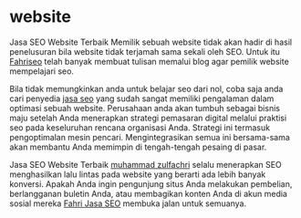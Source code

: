 # website
Jasa SEO Website Terbaik
Memilik sebuah website tidak akan hadir di hasil penelusuran bila website tidak terjamah sama sekali oleh SEO. Untuk itu <a href="https://fahriseo.com/">Fahriseo</a> telah banyak membuat tulisan memalui blog agar pemilik website mempelajari seo.

Bila tidak memungkinkan anda untuk belajar seo dari nol, coba saja anda cari penyedia <a href="https://fahriseo.com/jasa-seo/">jasa seo</a> yang sudah sangat memiliki pengalaman dalam optimasi sebuah website. Perusahaan anda akan tumbuh sebagai bisnis maju setelah Anda menerapkan strategi pemasaran digital melalui praktisi seo pada keseluruhan rencana organisasi Anda. Strategi ini termasuk pengoptimalan mesin pencari. Mengintegrasikan semua ini bersama-sama akan membantu Anda memimpin di tengah-tengah pesaing di pasar.

Jasa SEO Website Terbaik <a href="https://we.riseup.net/muhammadzulfachri">muhammad zulfachri</a> selalu menerapkan SEO menghasilkan lalu lintas pada website yang berarti ada lebih banyak konversi. Apakah Anda ingin pengunjung situs Anda melakukan pembelian, berlangganan buletin Anda, atau membagikan konten Anda di akun media sosial mereka <a href="https://www.kdpcommunity.com/s/profile/0052T00000Bv08X?language=en_US">Fahri Jasa SEO</a> membuka jalan untuk semuanya.
